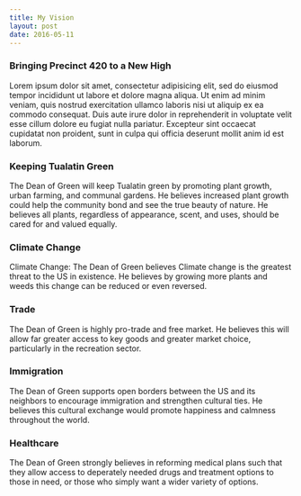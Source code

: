```yaml
---
title: My Vision
layout: post
date: 2016-05-11
---
```


### Bringing Precinct 420 to a New High

Lorem ipsum dolor sit amet, consectetur adipisicing elit, sed do eiusmod tempor incididunt ut labore et dolore magna aliqua. Ut enim ad minim veniam, quis nostrud exercitation ullamco laboris nisi ut aliquip ex ea commodo consequat. Duis aute irure dolor in reprehenderit in voluptate velit esse cillum dolore eu fugiat nulla pariatur. Excepteur sint occaecat cupidatat non proident, sunt in culpa qui officia deserunt mollit anim id est laborum.

### Keeping Tualatin Green

The Dean of Green will keep Tualatin green by promoting plant growth, urban farming, and communal gardens. He believes increased plant growth could help the community bond and see the true beauty of nature. He believes all plants, regardless of appearance, scent, and uses, should be cared for and valued equally.

### Climate Change
Climate Change: The Dean of Green believes Climate change is the greatest threat to the US in existence. He believes by growing more plants and weeds this change can be reduced or even reversed.
### Trade
The Dean of Green is highly pro-trade and free market. He believes this will allow far greater access to key goods and greater market choice, particularly in the recreation sector.

### Immigration
The Dean of Green supports open borders between the US and its neighbors to encourage immigration and strengthen cultural ties. He believes this cultural exchange would promote happiness and calmness throughout the world.

### Healthcare
The Dean of Green strongly believes in reforming medical plans such that they allow access to deperately needed drugs and treatment options to those in need, or those who simply want a wider variety of options. 